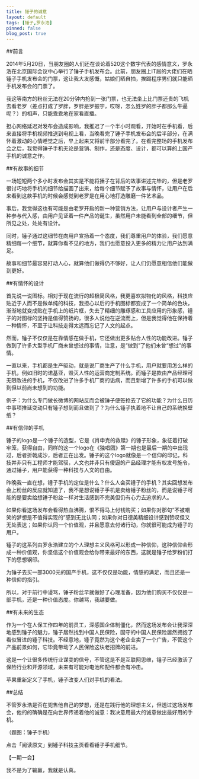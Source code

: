 ```yaml
---
title: 锤子的诚意
layout: default
tags: [锤子,罗永浩]
pinned: false
blog_post: true
---
```



##前言


2014年5月20日，当朋友圈的人们还在谈论着520这个数字代表的感情意义，罗永浩在北京国际会议中心举行了锤子手机发布会。此前，朋友圈上IT届的大佬们在晒锤子手机发布会的门票，这让我大发感慨，姑娘们晒自拍，挨踢程序男们就只能晒手机发布会的门票了。

我这等南方的粉丝无法在20分钟内抢到一张门票，也无法坐上比门票还贵的飞机去看老罗（差点打成了罗胖，罗胖是罗振宇，哎呀，怎么姓罗的胖子都那么牛逼呢？）的相声，只能乖乖地在家看直播。

担心网络延迟对发布会造成影响，我推迟了一个半小时观看，开始时在手机看，后来直接将手机视频推送到电视上看，当晚看完了锤子手机发布会的后半部分，在满怀着激动的心情睡觉之后，早上起来又将前半部分看完了。在看完整场的手机发布会之后，我觉得锤子手机无论是营销、制作，还是态度、设计，都可以算的上国产手机的诚意之作。

##有故事的细节


一场短短两个多小时发布会其实是不能将捶子在背后的故事讲述完毕的，但是老罗很讨巧地将手机的细节给描画了出来，给每个细节赋予了故事与情怀，让用户在后来看到这款手机的时候会感觉到老罗是在用心地打造雕磨一件艺术品。

事后，我觉得这也有可能是由老罗开启的新一种营销方法，让用户与设计者产生一种参与代入感，由用户见证着一件产品的诞生，虽然用户未能看到全部的细节，但所见之处，处处有设计。

同时，锤子通过这细节在向用户宣扬着一个态度，我们尊重用户的体验，我们愿意精细每一个细节，就算你看不见的地方，我们也愿意投入更多的精力让用户达到满足。

故事和细节最容易打动人心，就算他们做得仍不够好，让人们仍愿意相信他们能做到更好。

##有情怀的设计


首先说一说图标。相对于现在流行的超极简风格，我更喜欢拟物化的风格，科技应贴近于人而不是做单纯的科技，我担心以后的手机图标都变成了一个简单的色块，渐渐地就变成贴在手机上的纸片框，失去了精细的雕琢感和工具应用的形象感，锤子的对图标的坚持是值得赞扬的，很多人说他在逆流而上，但是我觉得他在保持着一种情怀，不至于让科技走得太远而忘记了人文的起点。

然而，锤子不仅仅是在靠情感在做手机，它还做出更多贴合人性的功能改进。锤子做到了许多大型手机厂商未曾想过的事情，注意，是“做到”了他们未曾“想过”的事情。

一直以来，手机都是生产驱动，就是说厂商生产了什么手机，用户就要用怎么样的手机，例如旧时的诺基亚，毁灭人性的运营商定制系统。而锤子是款由产品经理可无限改进的手机，不仅改进了许多手机厂商的诟病，而且新增了许多的手机可以做到但以前尚未想到的功能。

例子：为什么专门做长微博的网站反而会被锤子便签抢去了它的功能？为什么日历中事项推延变动只有锤子想到而且做到了？为什么锤子执着地不让自己的系统换壁纸？

##有信仰的手机


锤子的logo是一个锤子的造型，它是《肖申克的救赎》的锤子形象，象征着打破牢笼，获得自由，同样的这一个logo在《独唱团》第一期也是最后一期的中出现过，后者折戟成沙，后者正在出发。锤子的这个logo就像是一个信仰的印记，科技并非只有工程师才能驾驭，人文也并非只有傻逼的产品经理才能有权发号施令，通过锤子，用户能获得一种科技与人文的自由。

昨晚我一直在想，锤子手机的定位是什么？什么人会买锤子的手机？其实回想发布会上粉丝的反应就知道了，我不是想说锤子手机是卖给锤子粉丝的，而是说锤子可能的是要卖给想锤子粉丝一样对生活感到不完美但仍有心力去追求的人。

如果你看这场发布会看得热血沸腾，恨不得马上付钱购买；如果你对那句“不被嘲笑的梦想是不值得实现的”感到无比认同；如果你对日德美精细设计感到赞叹但又无处表达；如果你认同一个价值观，并且愿意去付诸行动，你就很可能成为锤子的用户。

锤子的这系列由罗永浩建立的个人理想主义风格可以形成一种信仰，这种信仰会形成一种价值观，你坚信这个价值观会给你带来最好的东西，这就是锤子给罗粉们打下的思想钢印。

为锤子去买一部3000元的国产手机，这不仅仅是功能，情感的满足，而且还是一种信仰的指引。

所以，对于前行中谩骂，锤子粉丝早就做好了心理准备，因为他们购买不仅仅是一部手机，还是一种价值态度。你越骂，我越要做。

##有未来的生态


作为一个在人保工作四年的前员工，深感国企体制僵化，然而这场发布会让我深深地感到锤子的魅力，锤子居然找到中国人民保险，固守的中国人民保险居然拥抱了看似冒进的锤子科技。不经意地，锤子竟然为这个老企业卖了一个广告，不管这个产品前景如何，它毕竟带动了人民保险这块老招牌的前进。

这是一个让很多传统行业谋变的信号，不管这是不是互联网思维，锤子已经激活了保险行业和开源领域，未来有可能对电池和配件都会有冲击。

苹果重新定义了手机，锤子改变人们对手机的看法。

##总结


不管罗永浩是否在兜售他自己的梦想，还是在践行他的理想主义，但透过这场发布会，他的的确确是在向世界传递着他的诚意：我决意用最大的诚意做出最好用的手机。

（题图：锤子手机）

点击「阅读原文」到锤子科技主页看看锤子手机细节。

【一期一会】

我不是为了输赢，我就是认真。
